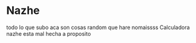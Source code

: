 # Nazhe
todo lo que subo aca son cosas random que hare nomaissss
Calculadora nazhe esta mal hecha a proposito
